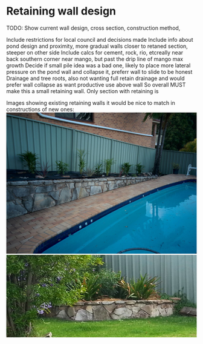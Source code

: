<script>
  var t = "This is just a development preview. Please find the proper version of this at: http://landscape.the-costas.com/landscaping/ "
</script> 

# Retaining wall design

TODO: Show current wall design, cross section, construction method, 

Include restrictions for local council and decisions made
Include info about pond design and proximity, more gradual walls closer to retaned section, steeper on other side
Include calcs for cement, rock, rio, etcreally near back southern corner near mango, but past the drip line of mango max growth
Decide if small pile idea was a bad one, likely to place more lateral pressure on the pond wall and collapse it, preferr wall to slide to be honest
Drainage and tree roots, also not wanting full retain drainage and would prefer wall collapse as want productive use above wall
So overall MUST make this a small retaining wall. Only section with retaining is 


Images showing existing retaining walls it would be nice to match in constructions of new ones:
![existing_pool.jpg](existing_pool.jpg)
![existing_back_garden.jpg](existing_back_garden.jpg)



<!-- Global site tag (gtag.js) - Google Analytics -->
<script async src="https://www.googletagmanager.com/gtag/js?id=UA-177071585-1"></script>
<script>
  window.dataLayer = window.dataLayer || [];
  function gtag(){dataLayer.push(arguments);}
  gtag('js', new Date());

  gtag('config', 'UA-177071585-1');
</script>

